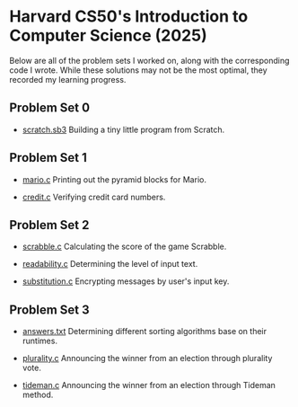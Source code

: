 # Harvard CS50's Introduction to Computer Science (2025)
Below are all of the problem sets I worked on, along with the corresponding code I wrote. While these solutions may not be the most optimal, they recorded my learning progress.
## Problem Set 0
- [scratch.sb3](https://scratch.mit.edu/projects/1134595594/)
  Building a tiny little program from Scratch.
## Problem Set 1
- [mario.c](https://github.com/faitinchan/CS50x/blob/main/Problem_Set_1/mario.c)
  Printing out the pyramid blocks for Mario.

- [credit.c](https://github.com/faitinchan/CS50x/blob/main/Problem_Set_1/credit.c)
  Verifying credit card numbers.
## Problem Set 2
- [scrabble.c](https://github.com/faitinchan/CS50x/blob/main/Problem_Set_2/scrabble.c)
  Calculating the score of the game Scrabble.

- [readability.c](https://github.com/faitinchan/CS50x/blob/main/Problem_Set_2/readability.c)
  Determining the level of input text.

- [substitution.c](https://github.com/faitinchan/CS50x/blob/main/Problem_Set_2/substitution.c)
  Encrypting messages by user's input key.
## Problem Set 3
- [answers.txt](https://github.com/faitinchan/CS50x/blob/main/Problem_Set_3/answers.txt)
  Determining different sorting algorithms base on their runtimes.

- [plurality.c](https://github.com/faitinchan/CS50x/blob/main/Problem_Set_3/plurality.c)
  Announcing the winner from an election through plurality vote.

- [tideman.c](https://github.com/faitinchan/CS50x/blob/main/Problem_Set_3/tideman.c)
  Announcing the winner from an election through Tideman method.
